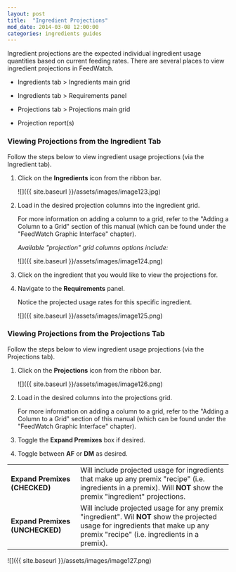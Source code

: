 ```yaml
---
layout: post
title:  "Ingredient Projections"
mod_date: 2014-03-08 12:00:00
categories: ingredients guides
---
```


Ingredient projections are the expected individual ingredient usage quantities based on current feeding rates. There are several places to view ingredient projections in FeedWatch.

* Ingredients tab \> Ingredients main grid

* Ingredients tab \> Requirements panel

* Projections tab \> Projections main grid

* Projection report(s)




### Viewing Projections from the Ingredient Tab

Follow the steps below to view ingredient usage projections (via the Ingredient tab).

1.  Click on the **Ingredients** icon from the ribbon bar.

    ![]({{ site.baseurl }}/assets/images/image123.jpg)

2.  Load in the desired projection columns into the ingredient grid.

    For more information on adding a column to a grid, refer to the "Adding a Column to a Grid" section of this manual (which can be found under the "FeedWatch Graphic Interface" chapter).

    *Available "projection" grid columns options include:*

    ![]({{ site.baseurl }}/assets/images/image124.png)

3.  Click on the ingredient that you would like to view the projections for.

4.  Navigate to the **Requirements** panel.

    Notice the projected usage rates for this specific ingredient.

    ![]({{ site.baseurl }}/assets/images/image125.png)


### Viewing Projections from the Projections Tab

Follow the steps below to view ingredient usage projections (via the
Projections tab).

1.  Click on the **Projections** icon from the ribbon bar.

    ![]({{ site.baseurl }}/assets/images/image126.png)

2.  Load in the desired columns into the projections grid.

    For more information on adding a column to a grid, refer to the "Adding a Column to a Grid" section of this manual (which can be found under the "FeedWatch Graphic Interface" chapter).

3.  Toggle the **Expand Premixes** box if desired.

4.  Toggle between **AF** or **DM** as desired.

  |   |   |
  |---|---|
  | **Expand Premixes (CHECKED)** | Will include projected usage for ingredients that make up any premix "recipe" (i.e. ingredients in a premix). Will **NOT** show the premix "ingredient" projections. |
  | **Expand Premixes (UNCHECKED)** | Will include projected usage for any premix "ingredient". Wil **NOT** show the projected usage for ingredients that make up any premix "recipe" (i.e. ingredients in a premix). |


  ![]({{ site.baseurl }}/assets/images/image127.png)
